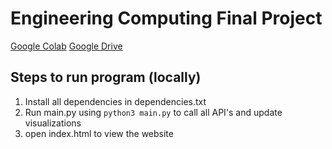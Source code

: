 # Engineering Computing Final Project
[Google Colab](https://colab.research.google.com/drive/1Bs4jQ7x3MOPKgVmooibM9mOMXtWk6f5r)
[Google Drive](https://drive.google.com/drive/folders/1gY1Q5m4k8vNXOHDmye5olgHNwEytj_18?usp=share_link)

## Steps to run program (locally)
1. Install all dependencies in dependencies.txt
2. Run main.py using `python3 main.py` to call all API's and update visualizations
3. open index.html to view the website

